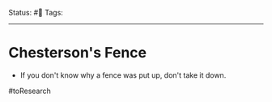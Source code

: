 Status: #🌱
Tags:
***
# Chesterson's Fence
- If you don't know why a fence was put up, don't take it down.

#toResearch 